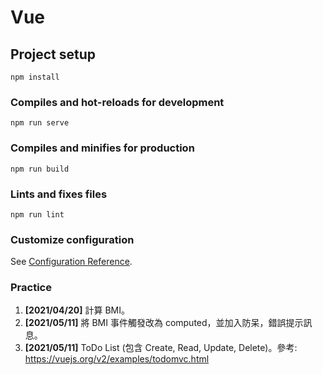 # Vue

## Project setup
```
npm install
```

### Compiles and hot-reloads for development
```
npm run serve
```

### Compiles and minifies for production
```
npm run build
```

### Lints and fixes files
```
npm run lint
```

### Customize configuration
See [Configuration Reference](https://cli.vuejs.org/config/).

### Practice
1. **[2021/04/20]** 計算 BMI。
2. **[2021/05/11]** 將 BMI 事件觸發改為 computed，並加入防呆，錯誤提示訊息。
3. **[2021/05/11]** ToDo List (包含 Create, Read, Update, Delete)。參考: https://vuejs.org/v2/examples/todomvc.html

